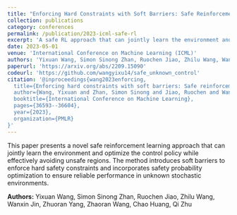 ```yaml
---
title: "Enforcing Hard Constraints with Soft Barriers: Safe Reinforcement Learning in Unknown Stochastic Environments"
collection: publications
category: conferences
permalink: /publication/2023-icml-safe-rl
excerpt: 'A safe RL approach that can jointly learn the environment and optimize the control policy, while effectively avoiding unsafe regions with safety probability optimization.'
date: 2023-05-01
venue: 'International Conference on Machine Learning (ICML)'
authors: 'Yixuan Wang, Simon Sinong Zhan, Ruochen Jiao, Zhilu Wang, Wanxin Jin, Zhuoran Yang, Zhaoran Wang, Chao Huang, Qi Zhu'
paperurl: 'https://arxiv.org/abs/2209.15090'
codeurl: 'https://github.com/wangyixu14/safe_unknown_control'
citation: '@inproceedings{wang2023enforcing,
  title={Enforcing hard constraints with soft barriers: Safe reinforcement learning in unknown stochastic environments},
  author={Wang, Yixuan and Zhan, Simon Sinong and Jiao, Ruochen and Wang, Zhilu and Jin, Wanxin and Yang, Zhuoran and Wang, Zhaoran and Huang, Chao and Zhu, Qi},
  booktitle={International Conference on Machine Learning},
  pages={36593--36604},
  year={2023},
  organization={PMLR}
}'
---
```


This paper presents a novel safe reinforcement learning approach that can jointly learn the environment and optimize the control policy while effectively avoiding unsafe regions. The method introduces soft barriers to enforce hard safety constraints and incorporates safety probability optimization to ensure reliable performance in unknown stochastic environments.



**Authors:** Yixuan Wang, Simon Sinong Zhan, Ruochen Jiao, Zhilu Wang, Wanxin Jin, Zhuoran Yang, Zhaoran Wang, Chao Huang, Qi Zhu